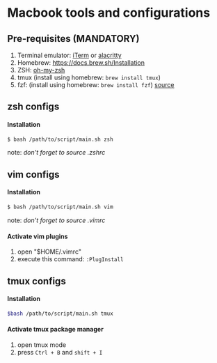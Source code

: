 # Macbook tools and configurations

## Pre-requisites (MANDATORY)
1. Terminal emulator: [iTerm](https://iterm2.com) or [alacritty](https://github.com/alacritty/alacritty)
1. Homebrew: https://docs.brew.sh/Installation
1. ZSH: [oh-my-zsh](https://github.com/ohmyzsh/ohmyzsh)
1. tmux (install using homebrew: `brew install tmux`)
1. fzf: (install using homebrew: `brew install fzf`) [source](https://github.com/junegunn/fzf)

## zsh configs

#### Installation
```sh
$ bash /path/to/script/main.sh zsh
```
note: *don't forget to source .zshrc*

## vim configs

#### Installation
```sh
$ bash /path/to/script/main.sh vim
```
note: *don't forget to source .vimrc*

#### Activate vim plugins
1. open "$HOME/.vimrc"
1. execute this command: `:PlugInstall`

## tmux configs

#### Installation
```sh
$bash /path/to/script/main.sh tmux
```

#### Activate tmux package manager
1. open tmux mode
1. press `Ctrl + B` and `shift + I`

